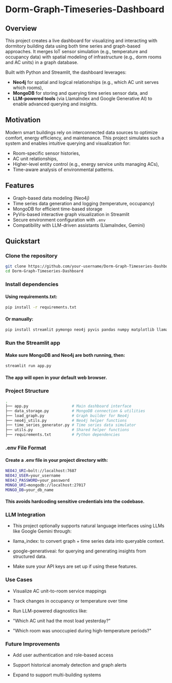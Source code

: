 # Dorm-Graph-Timeseries-Dashboard

## Overview

This project creates a live dashboard for visualizing and interacting with dormitory building data using both time series and graph-based approaches. It merges IoT sensor simulation (e.g., temperature and occupancy data) with spatial modeling of infrastructure (e.g., dorm rooms and AC units) in a graph database.

Built with Python and Streamlit, the dashboard leverages:

- **Neo4j** for spatial and logical relationships (e.g., which AC unit serves which rooms),
- **MongoDB** for storing and querying time series sensor data, and
- **LLM-powered tools** (via LlamaIndex and Google Generative AI) to enable advanced querying and insights.

## Motivation

Modern smart buildings rely on interconnected data sources to optimize comfort, energy efficiency, and maintenance. This project simulates such a system and enables intuitive querying and visualization for:

- Room-specific sensor histories,
- AC unit relationships,
- Higher-level entity control (e.g., energy service units managing ACs),
- Time-aware analysis of environmental patterns.

## Features

- Graph-based data modeling (Neo4j)
- Time series data generation and logging (temperature, occupancy)
- MongoDB for efficient time-based storage
- PyVis-based interactive graph visualization in Streamlit
- Secure environment configuration with `.env`
- Compatibility with LLM-driven assistants (LlamaIndex, Gemini)
  
## Quickstart

### Clone the repository

```bash
git clone https://github.com/your-username/Dorm-Graph-Timeseries-Dashboard.git
cd Dorm-Graph-Timeseries-Dashboard
```
### Install dependencies
#### Using requirements.txt:

```bash
pip install -r requirements.txt
```
#### Or manually:

```bash
pip install streamlit pymongo neo4j pyvis pandas numpy matplotlib llama_index google-generativeai python-dotenv
```
### Run the Streamlit app
#### Make sure MongoDB and Neo4j are both running, then:

```bash
streamlit run app.py
```
#### The app will open in your default web browser.

### Project Structure
```bash
.
├── app.py                   # Main dashboard interface
├── data_storage.py          # MongoDB connection & utilities
├── load_graph.py            # Graph builder for Neo4j
├── neo4j_utils.py           # Neo4j helper functions
├── time_series_generator.py # Time series data simulator
├── utils.py                 # Shared helper functions
├── requirements.txt         # Python dependencies
```
### .env File Format
#### Create a .env file in your project directory with:
```bash
NEO4J_URI=bolt://localhost:7687
NEO4J_USER=your_username
NEO4J_PASSWORD=your_password
MONGO_URI=mongodb://localhost:27017
MONGO_DB=your_db_name
```
#### This avoids hardcoding sensitive credentials into the codebase.

### LLM Integration
- This project optionally supports natural language interfaces using LLMs like Google Gemini through:

- llama_index: to convert graph + time series data into queryable context.

- google-generativeai: for querying and generating insights from structured data.

- Make sure your API keys are set up if using these features.

### Use Cases
- Visualize AC unit-to-room service mappings

- Track changes in occupancy or temperature over time

- Run LLM-powered diagnostics like:

- "Which AC unit had the most load yesterday?"

- "Which room was unoccupied during high-temperature periods?"

### Future Improvements
- Add user authentication and role-based access

- Support historical anomaly detection and graph alerts

- Expand to support multi-building systems

